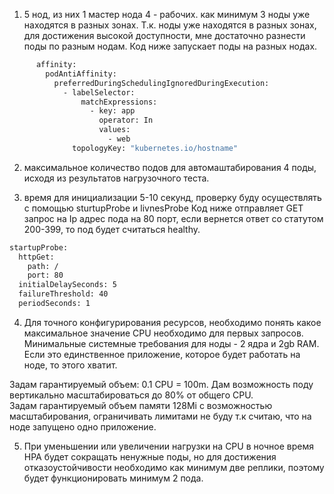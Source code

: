 
1) 5 нод, из них 1 мастер нода 4 - рабочих. как минимум 3 ноды уже находятся в разных зонах.
Т.к. ноды уже находятся в разных зонах, для достижения высокой доступности, мне достаточно разнести поды по разным нодам. 
Код ниже запускает поды на разных нодах.
```bash
      affinity:
        podAntiAffinity:
          preferredDuringSchedulingIgnoredDuringExecution:
            - labelSelector:
                matchExpressions:
                  - key: app
                    operator: In
                    values:
                      - web
              topologyKey: "kubernetes.io/hostname" 
```
2)  максимальное количество подов для автомаштабирования 4 поды, исходя из результатов нагрузочного теста.

3) время для инициализации 5-10 секунд, проверку буду осуществлять с помощью sturtupProbe и livnesProbe
Код ниже отправляет GET запрос на Ip адрес пода на 80 порт, если вернется ответ со статутом 200-399, то под будет считаться healthy.
```bash
startupProbe:
  httpGet:
    path: /
    port: 80
  initialDelaySeconds: 5
  failureThreshold: 40
  periodSeconds: 1
```

4) Для точного конфигурирования ресурсов, необходимо понять какое максимальное значение CPU необходимо для первых запросов.
Минимальные системные требования для ноды - 2 ядра и 2gb RAM. Если это единственное приложение, которое будет работать на ноде, то этого хватит.

Задам гарантируемый объем: 0.1 CPU = 100m. Дам возможность поду вертикально масштабироваться до 80% от общего CPU.    
Задам гарантируемый объем памяти 128Mi с возможностью масштабирования, ограничивать лимитами не буду т.к считаю, что на ноде запущено одно приложение.

5) При уменьшении или увеличении нагрузки на CPU в ночное время HPA будет сокращать ненужные поды, но для достижения отказоустойчивости необходимо как минимум две реплики, поэтому будет функционировать минимум 2 пода. 



